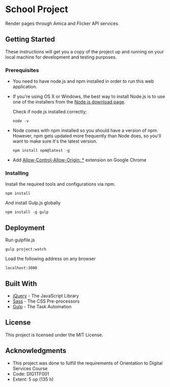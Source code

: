 # School Project 

Render pages through Amica and Flicker API services.

## Getting Started

These instructions will get you a copy of the project up and running on your local machine for development and testing purposes. 

### Prerequisites

* You need to have node.js and npm installed in order to run this web application.

* If you're using OS X or Windows, the best way to install Node.js is to use one of the installers from the [Node.js download page](https://nodejs.org/en/download/). 

    Check if node.js installed correctly;

    ```
    node -v
    ```

* Node comes with npm installed so you should have a version of npm. However, npm gets updated more frequently than Node does, so you'll want to make sure it's the latest version.

    ```
    npm install npm@latest -g
    ```

* Add [Allow-Control-Allow-Origin: *](https://chrome.google.com/webstore/detail/allow-control-allow-origi/nlfbmbojpeacfghkpbjhddihlkkiljbi?hl=en) extension on Google Chrome

### Installing

Install the required tools and configurations via npm.

```
npm install
```

And install Gulp.js globally

```
npm install -g gulp
```

## Deployment

Run gulpfile.js

```
gulp project:watch
```

Load the following address on any browser

```
localhost:3000
```

## Built With

* [jQuery](https://jquery.com/) - The JavaScript Library
* [Sass](http://sass-lang.com/) - The CSS Pre-processors
* [Gulp](https://gulpjs.com/) - The Task Automation

## License

This project is licensed under the MIT License.

## Acknowledgments

* This project was done to fulfill the requirements of Orientation to Digital Services Course
* Code: DIG1TF001
* Extent: 5 op (135 h)
